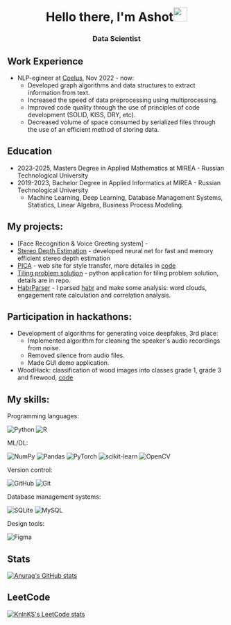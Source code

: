 <h1 align="center">Hello there, I'm Ashot<img src="https://github.com/blackcater/blackcater/raw/main/images/Hi.gif" height="32"/></h1>
<h3 align="center">Data Scientist</h3>

## Work Experience
- NLP-egineer at [Coelus](https://coelus.ru/), Nov 2022 - now:
   - Developed graph algorithms and data structures to extract information from text.
   - Increased the speed of data preprocessing using multiprocessing.
   - Improved code quality through the use of principles of code development (SOLID, KISS, DRY, etc).
   - Decreased volume of space consumed by serialized files through the use of an efficient method of storing data.

## Education
- 2023-2025, Masters Degree in Applied Mathematics at MIREA - Russian Technological University
- 2019-2023, Bachelor Degree in Applied Informatics at MIREA - Russian Technological University
  - Machine Learning, Deep Learning, Database Management Systems, Statistics, Linear Algebra, Business Process Modeling.  

## My projects:
- [Face Recognition & Voice Greeting system] - 
- [Stereo Depth Estimation](https://github.com/MelikbekyanAshot/stereo-depth-estimation) - developed neural net for fast and memory efficient stereo depth estimation
- [PICA](https://share.streamlit.io/melikbekyanashot/pica/main/main_app.py) - web site for style transfer, more detailes in [code](https://github.com/MelikbekyanAshot/PICA)
- [Tiling problem solution](https://github.com/MelikbekyanAshot/CoelusTestTask) - python application for tiling problem solution, details are in repo.
- [HabrParser](https://github.com/MelikbekyanAshot/Data-Science/tree/main/Habr%20Parser) - I parsed [habr](https://habr.com/ru/all/) and make some analysis: word clouds, engagement rate calculation and correlation analysis.

## Participation in hackathons:
- Development of algorithms for generating voice deepfakes, 3rd place:
  - Implemented algorithm for cleaning the speaker's audio recordings from noise.
  - Removed silence from audio files.
  - Made GUI demo application. 
- WoodHack: classification of wood images into classes grade 1, grade 3 and firewood, [code](https://github.com/MelikbekyanAshot/wood-classification/tree/main)

## My skills:
Programming languages:

![Python](https://img.shields.io/badge/python-3670A0?style=for-the-badge&logo=python&logoColor=ffdd54)
![R](https://img.shields.io/badge/r-%23276DC3.svg?style=for-the-badge&logo=r&logoColor=white)

ML/DL:

![NumPy](https://img.shields.io/badge/numpy-%23013243.svg?style=for-the-badge&logo=numpy&logoColor=white)
![Pandas](https://img.shields.io/badge/pandas-%23150458.svg?style=for-the-badge&logo=pandas&logoColor=white)
![PyTorch](https://img.shields.io/badge/PyTorch-%23EE4C2C.svg?style=for-the-badge&logo=PyTorch&logoColor=white)
![scikit-learn](https://img.shields.io/badge/scikit--learn-%23F7931E.svg?style=for-the-badge&logo=scikit-learn&logoColor=white)
![OpenCV](https://img.shields.io/badge/opencv-%23white.svg?style=for-the-badge&logo=opencv&logoColor=white)

Version control:

![GitHub](https://img.shields.io/badge/github-%23121011.svg?style=for-the-badge&logo=github&logoColor=white)
![Git](https://img.shields.io/badge/git-%23F05033.svg?style=for-the-badge&logo=git&logoColor=white)

Database management systems:

![SQLite](https://img.shields.io/badge/sqlite-%2307405e.svg?style=for-the-badge&logo=sqlite&logoColor=white)
![MySQL](https://img.shields.io/badge/mysql-%2300f.svg?style=for-the-badge&logo=mysql&logoColor=white)

Design tools:

![Figma](https://img.shields.io/badge/figma-%23F24E1E.svg?style=for-the-badge&logo=figma&logoColor=white)

## Stats
[![Anurag's GitHub stats](https://github-readme-stats.vercel.app/api?username=MelikbekyanAshot)](https://github.com/anuraghazra/github-readme-stats)

## LeetCode
[![KnlnKS's LeetCode stats](https://leetcode-stats-six.vercel.app/api?username=MelikbekyanAshot)](https://github.com/KnlnKS/leetcode-stats)
